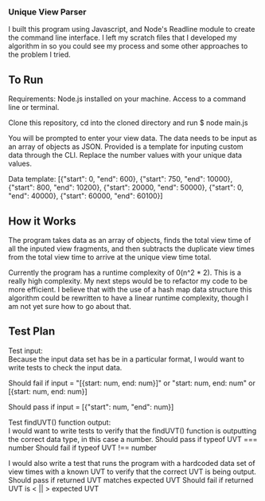### Unique View Parser

I built this program using Javascript, and Node's Readline module to create the command line interface.
I left my scratch files that I developed my algorithm in so you could see my process and some other approaches 
to the problem I tried.

## To Run

Requirements: 
Node.js installed on your machine.
Access to a command line or terminal.

Clone this repository, cd into the cloned directory and run $ node main.js

You will be prompted to enter your view data. The data needs to be input as an array of objects as JSON.
Provided is a template for inputing custom data through the CLI. Replace the number values with your unique data values.

Data template:
[{"start": 0, "end": 600}, {"start": 750, "end": 10000}, {"start": 800, "end": 10200}, {"start": 20000, "end": 50000}, {"start": 0, "end": 40000}, {"start": 60000, "end": 60100}]

## How it Works

The program takes data as an array of objects, finds the total view time of all the inputed view fragments, and then subtracts
the duplicate view times from the total view time to arrive at the unique view time total. 

Currently the program has a runtime complexity of 0(n^2 * 2).
This is a really high complexity. My next steps would be to refactor my code to be more efficient. I believe that 
with the use of a hash map data structure this algorithm could be rewritten to have a linear runtime complexity, though I am 
not yet sure how to go about that. 

## Test Plan

Test input: <br>
Because the input data set has be in a particular format, I would want to write tests to check the input data.

Should fail if input = "[{start: num, end: num}]" or "start: num, end: num" or [{start: num, end: num}]

Should pass if input = [{"start": num, "end": num}]


Test findUVT() function output: <br>
I would want to write tests to verify that the findUVT() function is outputting the correct data type, in this case 
a number.
Should pass if typeof UVT === number
Should fail if typeof UVT !== number

I would also write a test that runs the program with a hardcoded data set of view times with a known UVT to verify 
that the correct UVT is being output.
Should pass if returned UVT matches expected UVT
Should fail if returned UVT is < || > expected UVT
